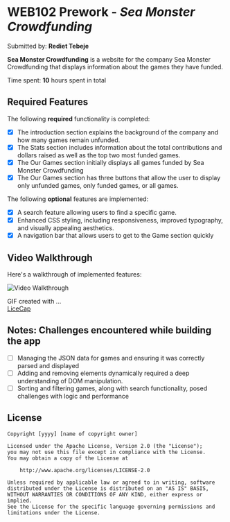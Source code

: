 # WEB102 Prework - *Sea Monster Crowdfunding*

Submitted by: **Rediet Tebeje**

**Sea Monster Crowdfunding** is a website for the company Sea Monster Crowdfunding that displays information about the games they have funded.

Time spent: **10** hours spent in total

## Required Features

The following **required** functionality is completed:

* [x] The introduction section explains the background of the company and how many games remain unfunded.
* [x]  The Stats section includes information about the total contributions and dollars raised as well as the top two most funded games.
* [x] The Our Games section initially displays all games funded by Sea Monster Crowdfunding
* [x]  The Our Games section has three buttons that allow the user to display only unfunded games, only funded games, or all games.

The following **optional** features are implemented:

* [x] A search feature allowing users to find a specific game.
* [x] Enhanced CSS styling, including responsiveness, improved typography, and visually appealing aesthetics.
* [x] A navigation bar that allows users to get to the Game section quickly

## Video Walkthrough

Here's a walkthrough of implemented features:

<!-- [Video Walkthrough](assets/games.gif) -->

<img src='assets/games.gif' title='Video Walkthrough'/>

GIF created with ...  
[ LiceCap](https://www.cockos.com/licecap/) 

## Notes: Challenges encountered while building the app

* [ ] Managing the JSON data for games and ensuring it was correctly parsed and displayed 
* [ ] Adding and removing elements dynamically required a deep understanding of DOM manipulation.
* [ ] Sorting and filtering games, along with search functionality, posed challenges with logic and performance

## License

    Copyright [yyyy] [name of copyright owner]

    Licensed under the Apache License, Version 2.0 (the "License");
    you may not use this file except in compliance with the License.
    You may obtain a copy of the License at

        http://www.apache.org/licenses/LICENSE-2.0

    Unless required by applicable law or agreed to in writing, software
    distributed under the License is distributed on an "AS IS" BASIS,
    WITHOUT WARRANTIES OR CONDITIONS OF ANY KIND, either express or implied.
    See the License for the specific language governing permissions and
    limitations under the License.
